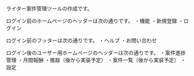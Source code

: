 
ライター案件管理ツールの作成です。

ログイン前のホームページのヘッダーは次の通りです。
・機能
・新規登録
・ログイン

ログイン前のフッターは次の通りです。
・ヘルプ
・お問い合わせ

ログイン後のユーザー用ホームページのヘッダーは次の通りです。
・案件進捗管理
・月間報酬
・推敲（後から実装予定）
・案件一覧（後から実装予定）
・設定

